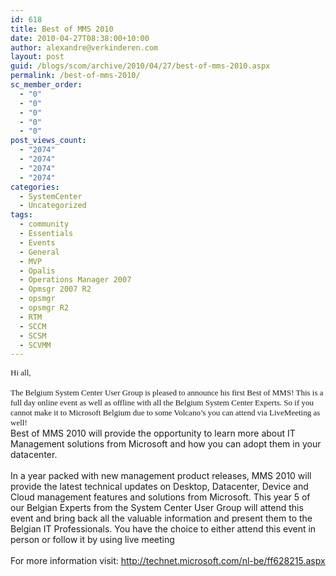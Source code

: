 ```yaml
---
id: 618
title: Best of MMS 2010
date: 2010-04-27T08:38:00+10:00
author: alexandre@verkinderen.com
layout: post
guid: /blogs/scom/archive/2010/04/27/best-of-mms-2010.aspx
permalink: /best-of-mms-2010/
sc_member_order:
  - "0"
  - "0"
  - "0"
  - "0"
  - "0"
post_views_count:
  - "2074"
  - "2074"
  - "2074"
  - "2074"
categories:
  - SystemCenter
  - Uncategorized
tags:
  - community
  - Essentials
  - Events
  - General
  - MVP
  - Opalis
  - Operations Manager 2007
  - Opmsgr 2007 R2
  - opsmgr
  - opsmgr R2
  - RTM
  - SCCM
  - SCSM
  - SCVMM
---
```

<p class="MsoNormal" style="margin: 0cm 0cm 0pt">
  <span style="font-size: small"><span style="font-family: Calibri">Hi all,</span></span>
</p>

<p class="MsoNormal" style="margin: 0cm 0cm 0pt">
  <span style="font-family: Calibri;font-size: small">&nbsp;</span>
</p>

<p class="MsoNormal" style="margin: 0cm 0cm 0pt">
  <span lang="EN-US"><span style="font-size: small"><span style="font-family: Calibri">The Belgium System Center User Group is pleased to announce his first Best of MMS! This is a full day online event as well as offline with all the Belgium System Center Experts. So if you cannot make it to Microsoft Belgium due to some Volcano&rsquo;s you can attend via LiveMeeting as well!</span></span></span>
</p>

<p class="MsoNormal" style="margin: 0cm 0cm 0pt">
  <span lang="EN-US"><span style="font-family: Calibri;font-size: small"></span></span>
</p>

<p class="MsoNormal" style="margin: 0cm 0cm 0pt">
  <span lang="EN-US">Best of MMS 2010 will provide the opportunity to learn more about IT Management solutions from Microsoft and how you can adopt them in your datacenter. <br />&nbsp; <br />In a year packed with new management product releases, MMS 2010 will provide the latest technical updates on Desktop, Datacenter, Device and Cloud management features and solutions from Microsoft. This year 5 of our Belgian Experts from the System Center User Group will attend this event and bring back all the valuable information and present them to the Belgian IT Professionals. </span><span lang="EN-US">You have the choice to either attend this event in person or follow it by using live meeting<br />&nbsp;<br />For more information visit: <a href="http://technet.microsoft.com/nl-be/ff628215.aspx">http://technet.microsoft.com/nl-be/ff628215.aspx</a></span>
</p>